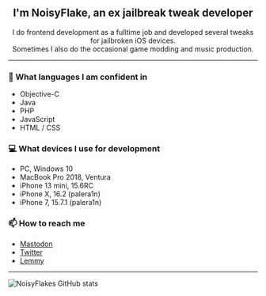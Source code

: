 <h2 align="center">I'm NoisyFlake, an ex jailbreak tweak developer</h2>
<p align="center">I do frontend development as a fulltime job and developed several tweaks for jailbroken iOS devices.<br>Sometimes I also do the occasional game modding and music production.</p>

---

### 📘 What languages I am confident in
- Objective-C
- Java
- PHP
- JavaScript
- HTML / CSS

### 💻 What devices I use for development
- PC, Windows 10
- MacBook Pro  2018, Ventura
- iPhone 13 mini, 15.6RC
- iPhone X, 16.2 (palera1n)
- iPhone 7, 15.7.1 (palera1n)

### 📫 How to reach me
- [Mastodon](https://masto.ai/@noisyflake)
- [Twitter](https://twitter.com/NoisyFlake)
- [Lemmy](https://lemm.ee/u/NoisyFlake)

---

![NoisyFlakes GitHub stats](https://github-readme-stats.vercel.app/api?username=NoisyFlake&show_icons=true&theme=radical&count_private=true)

